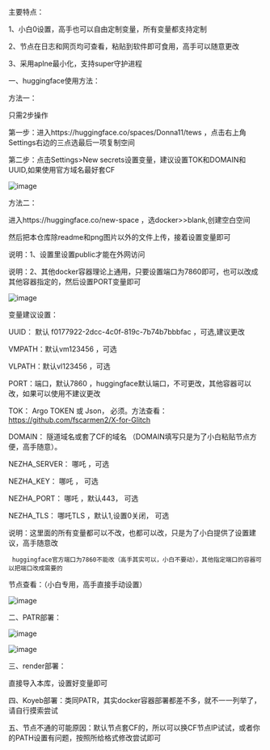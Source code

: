 主要特点：

1、小白0设置，高手也可以自由定制变量，所有变量都支持定制

2、节点在日志和网页均可查看，粘贴到软件即可食用，高手可以随意更改

3、采用aplne最小化，支持super守护进程

一、huggingface使用方法：

方法一：

只需2步操作

第一步：进入https://huggingface.co/spaces/Donna11/tews ，点击右上角Settings右边的三点选最后一项复制空间

第二步：点击Settings>New secrets设置变量，建议设置TOK和DOMAIN和UUID,如果使用官方域名最好套CF

![image](https://github.com/dsadsadsss/x-docker/blob/main/png/fuzhi.PNG)

方法二：

进入https://huggingface.co/new-space ，选docker>>blank,创建空白空间

然后把本仓库除readme和png图片以外的文件上传，接着设置变量即可

说明：1、设置里设置public才能在外网访问

说明：2、其他docker容器理论上通用，只要设置端口为7860即可，也可以改成其他容器指定的，然后设置PORT变量即可

![image](https://github.com/dsadsadsss/x-docker/blob/main/png/space.png)

变量建议设置：

UUID： 默认 f0177922-2dcc-4c0f-819c-7b74b7bbbfac ，可选,建议更改

VMPATH：默认vm123456 ，可选

VLPATH：默认vl123456 ，可选

PORT：端口，默认7860 ，huggingface默认端口，不可更改，其他容器可以改，如果可以使用不建议更改

TOK： Argo TOKEN 或 Json， 必须。方法查看：https://github.com/fscarmen2/X-for-Glitch

DOMAIN： 隧道域名或套了CF的域名 （DOMAIN填写只是为了小白粘贴节点方便，高手随意）。

NEZHA_SERVER： 哪吒 ，可选

NEZHA_KEY： 哪吒 ， 可选

NEZHA_PORT： 哪吒 ，默认443， 可选

NEZHA_TLS： 哪吒TLS ，默认1,设置0关闭， 可选

说明：这里面的所有变量都可以不改，也都可以改，只是为了小白提供了设置建议，高手随意改

     huggingface官方端口为7860不能改（高手其实可以，小白不要动），其他指定端口的容器可以把端口改成需要的

节点查看：（小白专用，高手直接手动设置）

![image](https://github.com/dsadsadsss/x-docker/blob/main/png/jiedian.png)

二、PATR部署：

![image](https://github.com/dsadsadsss/x-docker/blob/main/png/patr1.PNG)

![image](https://github.com/dsadsadsss/x-docker/blob/main/png/patr2.PNG)

三、render部署：

直接导入本库，设置好变量即可


四、Koyeb部署：类同PATR，其实docker容器部署都差不多，就不一一列举了，请自行摸索尝试

五、节点不通的可能原因：默认节点套CF的，所以可以换CF节点IP试试，或者你的PATH设置有问题，按照所给格式修改尝试即可


